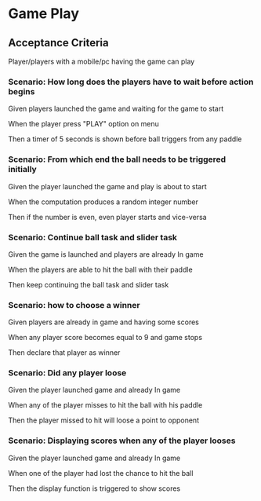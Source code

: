 # Game Play

## Acceptance Criteria

Player/players with a mobile/pc having the game can play

### Scenario: How long does the players have to wait before action begins

  Given players launched the game and waiting for the game to start

  When the player press "PLAY" option on menu

  Then a timer of 5 seconds is shown before ball triggers from any paddle

### Scenario: From which end the ball needs to be triggered initially

  Given the player launched the game and play is about to start

  When the computation produces a random integer number

  Then if the number is even, even player starts and vice-versa
  
### Scenario: Continue ball task and slider task

  Given the game is launched and players are already In game

  When the players are able to hit the ball with their paddle

  Then keep continuing the ball task and slider task
  
### Scenario: how to choose a winner

  Given players are already in game and having some scores

  When any player score becomes equal to 9 and game stops

  Then declare that player as winner
  
### Scenario: Did any player loose

  Given the player launched game and already In game

  When any of the player misses to hit the ball with his paddle

  Then the player missed to hit will loose a point to opponent
  
### Scenario: Displaying scores when any of the player looses

  Given the player launched game and already In game

  When one of the player had lost the chance to hit the ball

  Then the display function is triggered to show scores  
